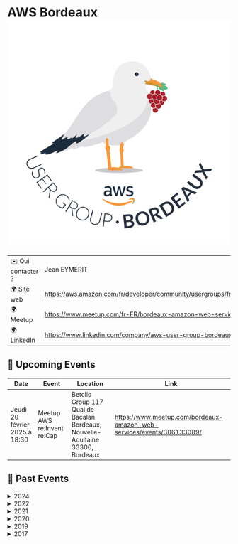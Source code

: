 # AWS Bordeaux ![Logo](./logo-aws-bordeaux.png ':size=100')

|                                |     |
| ------------------------------ | --- |
| ✉️ Qui contacter ?              | Jean EYMERIT |
| 🌍 Site web                    | https://aws.amazon.com/fr/developer/community/usergroups/france/ |
| 🌍 Meetup                      | https://www.meetup.com/fr-FR/bordeaux-amazon-web-services/       |
| 🌍 LinkedIn                    | https://www.linkedin.com/company/aws-user-group-bordeaux/        |

<!-- EVENTS:START -->
## 📅 Upcoming Events

| Date | Event | Location | Link |
|------|--------|----------|------|
| Jeudi 20 février 2025 à 18:30 | Meetup AWS re:Invent re:Cap | Betclic Group 117 Quai de Bacalan Bordeaux, Nouvelle-Aquitaine 33300, Bordeaux | https://www.meetup.com/bordeaux-amazon-web-services/events/306133089/ |

## 📆 Past Events

<details>
<summary>2024</summary>

| Date | Event | Location | Link |
|------|--------|----------|------|
| Jeudi 14 novembre 2024 à 18:30 | Meetup AWS Bordeaux : Serverless, FinOps, et GenAI | Betclic Group 117 Quai de Bacalan Bordeaux, Nouvelle-Aquitaine 33300, Bordeaux | https://www.meetup.com/bordeaux-amazon-web-services/events/304288920/ |
</details>

<details>
<summary>2022</summary>

| Date | Event | Location | Link |
|------|--------|----------|------|
| Mercredi 11 mai 2022 à 19:00 | [Présentiel !] Meetup AWS Bordeaux #8 | 132 Rue Fondaudège, Bordeaux | https://www.meetup.com/bordeaux-amazon-web-services/events/285568376/ |
</details>

<details>
<summary>2021</summary>

| Date | Event | Location | Link |
|------|--------|----------|------|
| Lundi 13 décembre 2021 à 19:00 | Meetup AWS virtuel #12 - Migration | Online | https://www.meetup.com/bordeaux-amazon-web-services/events/282446411/ |
| Mardi 16 novembre 2021 à 19:00 | Meetup AWS virtuel #10 - IoT sur AWS | Online | https://www.meetup.com/bordeaux-amazon-web-services/events/281814921/ |
| Mercredi 15 septembre 2021 à 19:00 | Meetup AWS virtuel #10 - Data sur AWS | Online | https://www.meetup.com/bordeaux-amazon-web-services/events/280378703/ |
| Mardi 08 juin 2021 à 18:30 | Meetup virtuel AWS #9 - FinOps : Maitriser ses coûts dans le cloud | Online | https://www.meetup.com/bordeaux-amazon-web-services/events/278427584/ |
| Mercredi 19 mai 2021 à 18:30 | Meetup virtuel AWS #8 - La gestion de la scalabilité et des pics de charge | Online | https://www.meetup.com/bordeaux-amazon-web-services/events/278017587/ |
| Mercredi 31 mars 2021 à 18:00 | Meetup Special - Participez à une expérience d'apprentissage entre pairs | Online | https://www.meetup.com/bordeaux-amazon-web-services/events/277242569/ |
| Mardi 30 mars 2021 à 09:00 | AWS Community Day France | Online | https://www.meetup.com/bordeaux-amazon-web-services/events/277030683/ |
| Jeudi 28 janvier 2021 à 17:00 | AWS re:Invent 20 re:Cap - résumé des résumés pour les décideurs IT | Online | https://www.meetup.com/bordeaux-amazon-web-services/events/275581480/ |
| Mercredi 27 janvier 2021 à 17:00 | AWS re:Invent 20 re:Cap - Informatique industrielle & technologies émergentes | Online | https://www.meetup.com/bordeaux-amazon-web-services/events/275581471/ |
| Mardi 26 janvier 2021 à 17:00 | AWS re:Invent 20 re:Cap - pour les responsables de la sécurité | Online | https://www.meetup.com/bordeaux-amazon-web-services/events/275581452/ |
| Lundi 25 janvier 2021 à 17:00 | AWS re:Invent 20 re:Cap - pour les administrateurs/trices de systèmes | Online | https://www.meetup.com/bordeaux-amazon-web-services/events/275581450/ |
| Jeudi 21 janvier 2021 à 17:00 | AWS re:Invent 20 re:Cap - pour les développeurs / euses | Online | https://www.meetup.com/bordeaux-amazon-web-services/events/275581443/ |
| Mercredi 20 janvier 2021 à 17:00 | AWS re:Invent 20 re:Cap - pour les ingénieurs de données (AIML) | Online | https://www.meetup.com/bordeaux-amazon-web-services/events/275581433/ |
| Mardi 19 janvier 2021 à 17:00 | AWS re:Invent 20 re:Cap - pour les analystes de données | Online | https://www.meetup.com/bordeaux-amazon-web-services/events/275581425/ |
| Lundi 18 janvier 2021 à 17:00 | AWS re:Invent 20 re:Cap - pour les architectes IT | Online | https://www.meetup.com/bordeaux-amazon-web-services/events/275581417/ |
</details>

<details>
<summary>2020</summary>

| Date | Event | Location | Link |
|------|--------|----------|------|
| Jeudi 19 novembre 2020 à 18:30 | Meetup virtuel AWS #7 - Automatisation, orchestration et gouvernance sur AWS | Online | https://www.meetup.com/bordeaux-amazon-web-services/events/274511001/ |
| Mercredi 30 septembre 2020 à 18:30 | AWS Virtual Meetup #6 - AWS et les media-techs | Online | https://www.meetup.com/bordeaux-amazon-web-services/events/273428797/ |
| Jeudi 30 juillet 2020 à 18:00 | Live Coding with Bashar : Migration et transformation d'une app  | Online | https://www.meetup.com/bordeaux-amazon-web-services/events/wkzvrrybckbnc/ |
| Jeudi 23 juillet 2020 à 18:00 | Live Coding with Bashar : Migration et transformation d'une app  | Online | https://www.meetup.com/bordeaux-amazon-web-services/events/wkzvrrybckbfc/ |
| Jeudi 16 juillet 2020 à 18:00 | Live Coding with Bashar : Migration et transformation d'une app  | Online | https://www.meetup.com/bordeaux-amazon-web-services/events/wkzvrrybckbvb/ |
| Jeudi 09 juillet 2020 à 18:00 | Live Coding with Bashar : Migration et transformation d'une app  | Online | https://www.meetup.com/bordeaux-amazon-web-services/events/wkzvrrybckbmb/ |
| Jeudi 02 juillet 2020 à 18:00 | Live Coding with Bashar : Migration et transformation d'une app  | Online | https://www.meetup.com/bordeaux-amazon-web-services/events/wkzvrrybckbdb/ |
| Mercredi 01 juillet 2020 à 19:00 | AWS Virtual Meetup #5 - Chaos engineering | Online | https://www.meetup.com/bordeaux-amazon-web-services/events/271494821/ |
| Jeudi 25 juin 2020 à 18:00 | Live Coding with Bashar : Migration et transformation d'une app  | Online | https://www.meetup.com/bordeaux-amazon-web-services/events/wkzvrrybcjbhc/ |
| Jeudi 18 juin 2020 à 18:00 | Live Coding with Bashar : Migration et transformation d'une app  | Online | https://www.meetup.com/bordeaux-amazon-web-services/events/wkzvrrybcjbxb/ |
| Jeudi 11 juin 2020 à 18:00 | Live Coding with Bashar : Migration et transformation d'une app  | Online | https://www.meetup.com/bordeaux-amazon-web-services/events/wkzvrrybcjbpb/ |
| Jeudi 04 juin 2020 à 18:00 | Live Coding with Bashar : Migration et transformation d'une app  | Online | https://www.meetup.com/bordeaux-amazon-web-services/events/wkzvrrybcjbgb/ |
| Jeudi 28 mai 2020 à 18:00 | Live Coding with Bashar : Migration et transformation d'une app  | Online | https://www.meetup.com/bordeaux-amazon-web-services/events/wkzvrrybchblc/ |
| Jeudi 21 mai 2020 à 18:00 | Live Coding with Bashar : Migration et transformation d'une app  | Online | https://www.meetup.com/bordeaux-amazon-web-services/events/wkzvrrybchbcc/ |
| Jeudi 14 mai 2020 à 18:00 | Live Coding with Bashar : Migration et transformation d'une app  | Online | https://www.meetup.com/bordeaux-amazon-web-services/events/wkzvrrybchbsb/ |
| Jeudi 07 mai 2020 à 18:00 | Live Coding with Bashar : Migration et transformation d'une app  | Online | https://www.meetup.com/bordeaux-amazon-web-services/events/wkzvrrybchbkb/ |
| Jeudi 23 avril 2020 à 18:50 | Meetup virtuel AWS #2 - L'orchestration Kubernetes sur AWS | Online | https://www.meetup.com/bordeaux-amazon-web-services/events/270058143/ |
| Mercredi 25 mars 2020 à 18:50 | Meetup virtuel AWS #1 - AWS dans l'univers du Gaming | Online | https://www.meetup.com/bordeaux-amazon-web-services/events/269643080/ |
| Jeudi 06 février 2020 à 19:00 | Meetup AWS Bordeaux #7 - @Betclic - Résilience & sécurité sur AWS | 117 Quai de Bacalan, Bordeaux | https://www.meetup.com/bordeaux-amazon-web-services/events/267721451/ |
</details>

<details>
<summary>2019</summary>

| Date | Event | Location | Link |
|------|--------|----------|------|
| Jeudi 19 décembre 2019 à 19:00 | Meetup AWS Bordeaux #6 - re:Invent 2019 re:Cap | 16 Rue Théodore Blanc, Bruges | https://www.meetup.com/bordeaux-amazon-web-services/events/265659080/ |
| Jeudi 17 octobre 2019 à 19:00 | Meetup AWS Bordeaux #5 - Architectures modernes & Serverless | 132 Rue Fondaudège, Bordeaux | https://www.meetup.com/bordeaux-amazon-web-services/events/265467974/ |
| Jeudi 13 juin 2019 à 19:00 | Meetup AWS Bordeaux #4 - Retours d'expériences AT Internet & Betclic | 16 Rue Théodore Blanc, Bruges | https://www.meetup.com/bordeaux-amazon-web-services/events/261322618/ |
| Jeudi 09 mai 2019 à 19:30 | Meetup AWS Bordeaux #3 - Les piliers de l'observabilité appliqués au Serverless | 132 Rue Fondaudège, Bordeaux | https://www.meetup.com/bordeaux-amazon-web-services/events/260941625/ |
| Jeudi 07 février 2019 à 19:30 | Meetup AWS Bordeaux #2 - Implémenter une Skill Alexa en serverless avec AWS | 1 107 Cours Balguerie Stuttenberg, Bordeaux | https://www.meetup.com/bordeaux-amazon-web-services/events/258187943/ |
</details>

<details>
<summary>2017</summary>

| Date | Event | Location | Link |
|------|--------|----------|------|
| Mercredi 07 juin 2017 à 19:00 | Meetup AWS Bordeaux #1 | 85 Avenue John Fitzgerald Kennedy, Merignac | https://www.meetup.com/bordeaux-amazon-web-services/events/229864331/ |
</details>
<!-- EVENTS:END -->